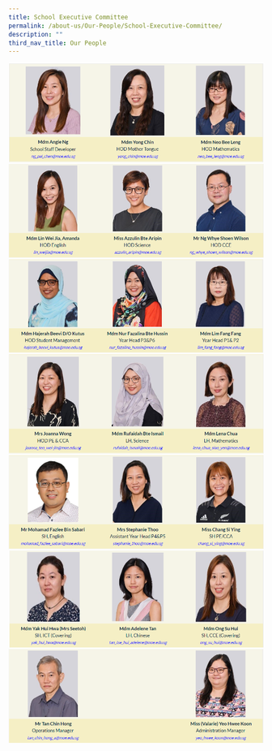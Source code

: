 ```yaml
---
title: School Executive Committee
permalink: /about-us/Our-People/School-Executive-Committee/
description: ""
third_nav_title: Our People
---
```

![](/images/About%20Us/Our%20People/School%20Exec%20Committee/SEC1.png)
![](/images/About%20Us/Our%20People/School%20Exec%20Committee/SEC2.png)
![](/images/About%20Us/Our%20People/School%20Exec%20Committee/SEC3.png)
![](/images/About%20Us/Our%20People/School%20Exec%20Committee/SEC4.png)
![](/images/About%20Us/Our%20People/School%20Exec%20Committee/SEC5.png)
![](/images/About%20Us/Our%20People/School%20Exec%20Committee/SEC6.png)
![](/images/About%20Us/Our%20People/School%20Exec%20Committee/SEC7.png)